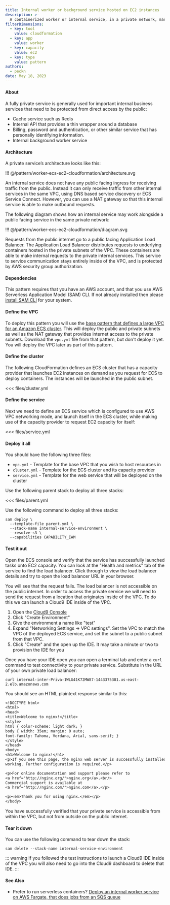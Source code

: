 ```yaml
---
title: Internal worker or background service hosted on EC2 instances
description: >-
  A containerized worker or internal service, in a private network, managed by EC2, hosted on EC2 capacity.
filterDimensions:
  - key: tool
    value: cloudformation
  - key: app
    value: worker
  - key: capacity
    value: ec2
  - key: type
    value: pattern
authors:
  - peckn
date: May 18, 2023
---
```


#### About

A fully private service is generally used for important internal business services that need to be protected from direct access by the public:

- Cache service such as Redis
- Internal API that provides a thin wrapper around a database
- Billing, password and authentication, or other similar service that has personally identifying information.
- Internal background worker service

#### Architecture

A private service’s architecture looks like this:

!!! @/pattern/worker-ecs-ec2-cloudformation/architecture.svg

An internal service does not have any public facing ingress for receiving traffic from the public. Instead it can only receive traffic from other internal services in the same VPC, using DNS based service discovery or ECS Service Connect. However, you can use a NAT gateway so that this internal service is able to make outbound requests.

The following diagram shows how an internal service may work alongside a public facing service in the same private network:

!!! @/pattern/worker-ecs-ec2-cloudformation/diagram.svg

Requests from the public internet go to a public facing Application Load Balancer. The Application Load Balancer distributes requests to underlying containers hosted in the private subnets of the VPC. These containers are able to make internal requests to the private internal services. This service to service communication stays entirely inside of the VPC, and is protected by AWS security group authorization.

#### Dependencies

This pattern requires that you have an AWS account, and that you use AWS Serverless Application Model (SAM) CLI. If not already installed then please [install SAM CLI](https://docs.aws.amazon.com/serverless-application-model/latest/developerguide/install-sam-cli.html) for your system.

#### Define the VPC

To deploy this pattern you will use the [base pattern that defines a large VPC for an Amazon ECS cluster](/large-vpc-for-amazon-ecs-cluster). This will deploy the public and private subnets as well as the NAT gateway that provides internet access to the private subnets. Download the `vpc.yml` file from that pattern, but don't deploy it yet. You will deploy the VPC later as part of this pattern.

#### Define the cluster

The following CloudFormation defines an ECS cluster that has a capacity provider that launches EC2 instances on demand as you request for ECS to deploy containers. The instances will be launched in the public subnet.

<<< files/cluster.yml

#### Define the service

Next we need to define an ECS service which is configured to use AWS VPC networking mode, and launch itself in the ECS cluster, while making use of the capacity provider to request EC2 capacity for itself:

<<< files/service.yml

#### Deploy it all

You should have the following three files:

- `vpc.yml` - Template for the base VPC that you wish to host resources in
- `cluster.yml` - Template for the ECS cluster and its capacity provider
- `service.yml` - Template for the web service that will be deployed on the cluster

Use the following parent stack to deploy all three stacks:

<<< files/parent.yml

Use the following command to deploy all three stacks:

```shell
sam deploy \
  --template-file parent.yml \
  --stack-name internal-service-environment \
  --resolve-s3 \
  --capabilities CAPABILITY_IAM
```

#### Test it out

Open the ECS console and verify that the service has successfully launched tasks onto EC2 capacity. You can look at the "Health and metrics" tab of the service to find the load balancer. Click through to view the load balancer details and try to open the load balancer URL in your browser.

You will see that the request fails. The load balancer is not accessible on the public internet. In order to access the private service we will need to send the request from a location that originates inside of the VPC. To do this we can launch a Cloud9 IDE inside of the VPC.

1. Open the [Cloud9 Console](https://console.aws.amazon.com/cloud9control/home)
2. Click "Create Environment"
3. Give the environment a name like "test"
4. Expand "Networking Settings -> VPC settings". Set the VPC to match the VPC of the deployed ECS service, and set the subnet to a public subnet from that VPC.
5. Click "Create" and the open up the IDE. It may take a minute or two to provision the IDE for you

Once you have your IDE open you can open a terminal tab and enter a `curl` command to test connectivity to your private service. Substitute in the URL of your own private load balancer:

```
curl internal-inter-Priva-1WLG41K72MW87-1443375381.us-east-2.elb.amazonaws.com
```

You should see an HTML plaintext response similar to this:

```txt
<!DOCTYPE html>
<html>
<head>
<title>Welcome to nginx!</title>
<style>
html { color-scheme: light dark; }
body { width: 35em; margin: 0 auto;
font-family: Tahoma, Verdana, Arial, sans-serif; }
</style>
</head>
<body>
<h1>Welcome to nginx!</h1>
<p>If you see this page, the nginx web server is successfully installed and
working. Further configuration is required.</p>

<p>For online documentation and support please refer to
<a href="http://nginx.org/">nginx.org</a>.<br/>
Commercial support is available at
<a href="http://nginx.com/">nginx.com</a>.</p>

<p><em>Thank you for using nginx.</em></p>
</body>
```

You have successfully verified that your private service is accessible from within the VPC, but not from outside on the public internet.

#### Tear it down

You can use the following command to tear down the stack:

```shell
sam delete --stack-name internal-service-environment
```

::: warning
If you followed the test instructions to launch a Cloud9 IDE inside of the VPC you will also need to go into the Cloud9 dashboard to delete that IDE.
:::

#### See Also

- Prefer to run serverless containers? [Deploy an internal worker service on AWS Fargate, that does jobs from an SQS queue](/background-worker-sqs-queue-container-copilot)
